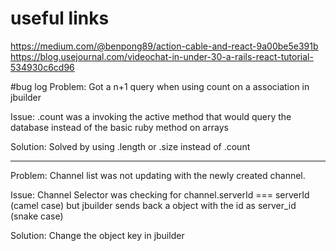 # useful links
https://medium.com/@benpong89/action-cable-and-react-9a00be5e391b
https://blog.usejournal.com/videochat-in-under-30-a-rails-react-tutorial-534930c6cd96

#bug log
Problem: Got a n+1 query when using count on a association in jbuilder

Issue: .count was a invoking the active method that would query the database instead of the basic ruby method on arrays

Solution: Solved by using .length or .size instead of .count

***

Problem: Channel list was not updating with the newly created channel.

Issue: Channel Selector was checking for channel.serverId === serverId (camel case) but jbuilder sends back a object with the id as server_id (snake case)

Solution: Change the object key in jbuilder

